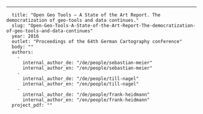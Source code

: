 ---
      title: "Open Geo Tools — A State of the Art Report. The democratization of geo-tools and data continues."
      slug: "Open-Geo-Tools-A-State-of-the-Art-Report-The-democratization-of-geo-tools-and-data-continues"
      year: 2016
      outlet: "Proceedings of the 64th German Cartography conference"
      body: ""
      authors:
        - 
          internal_author_de: "/de/people/sebastian-meier"
          internal_author_en: "/en/people/sebastian-meier"
        - 
          internal_author_de: "/de/people/till-nagel"
          internal_author_en: "/en/people/till-nagel"
        - 
          internal_author_de: "/de/people/frank-heidmann"
          internal_author_en: "/en/people/frank-heidmann"
      project_pdf: ""
      